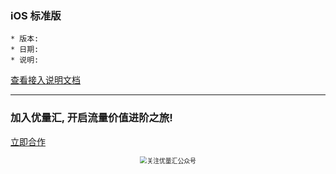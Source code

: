 ### iOS 标准版

```
* 版本: 
* 日期: 
* 说明: 
```

[查看接入说明文档](https://developers.adnet.qq.com/doc/ios/guide)

___
### 加入优量汇, 开启流量价值进阶之旅!


[立即合作](https://adnet.qq.com/register)

<p align="center">
  <img style="zoom:70%" src="https://e.qq.com/dev/resource/images/pc/wechat_qrcode.png" alt="关注优量汇公众号" title="关注优量汇公众号">
</p>
